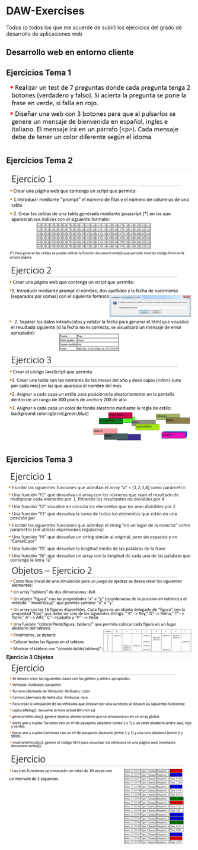 # DAW-Exercises

Todos (o todos los que me acuerde de subir) los ejercicios del grado de desarrollo de aplicaciones web

## Desarrollo web en entorno cliente

## Ejercicios Tema 1

![Ejercicios tema 1](resources/image.png)

## Ejercicios Tema 2

![Tema 2 ejercicio 1](resources/image-1.png)
![Tema 2 ejercicio 2](resources/image-2.png)
![Tema 2 ejercicio 3](resources/image-3.png)

## Ejercicios Tema 3

![Tema 3 ejercicio 1](resources/image-4.png)
![Tema 3 ejercicio 2](resources/img-5.png)
**Ejercicio 3 Objetos**
![Tema 3 ejercicio 3](resources/img-6.png)
![Tema 3 ejercicio 3.2](resources/img-7.png)